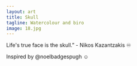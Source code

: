 ```yaml
---
layout: art
title: Skull
tagline: Watercolour and biro
image: 18.jpg
---
```

Life's true face is the skull.” - Nikos Kazantzakis ♾

Inspired by @noelbadgespugh ☺️
